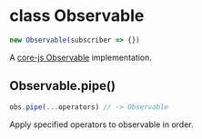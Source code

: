 # class Observable

```js
new Observable(subscriber => {})
```

A [core-js Observable](https://github.com/tc39/proposal-observable) implementation.

## Observable.pipe()

```js
obs.pipe(...operators) // -> Observable
```

Apply specified operators to observable in order.

